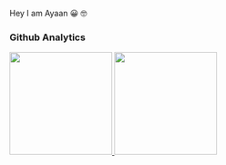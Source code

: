 Hey I am Ayaan 😀 🤓

### Github Analytics
<p align="left">
  <a href="https://github.com/greenlandlab">
    <img height="180em" src="https://github-readme-stats-eight-theta.vercel.app/api?username=greenlandlab&show_icons=true&theme=algolia&include_all_commits=true&count_private=true"/>
    <img height="180em" src="https://github-readme-stats-eight-theta.vercel.app/api/top-langs/?username=greenlandlab&layout=compact&langs_count=20&theme=algolia&include_all_commits=true&count_private=true"/>
  </a>
</p>
